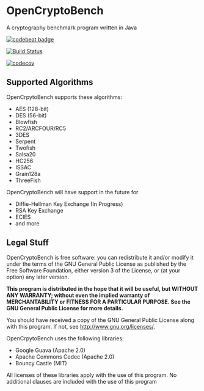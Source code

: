 # OpenCryptoBench
A cryptography benchmark program written in Java

[![codebeat badge](https://codebeat.co/badges/5676f716-312c-4159-8012-67f94ead1ab1)](https://codebeat.co/projects/github-com-facestudios-opencryptobench)

[![Build Status](https://travis-ci.org/FaceStudios/OpenCryptoBench.svg?branch=master)](https://travis-ci.org/FaceStudios/OpenCryptoBench)

[![codecov](https://codecov.io/gh/FaceStudios/OpenCryptoBench/branch/master/graph/badge.svg)](https://codecov.io/gh/FaceStudios/OpenCryptoBench)


## Supported Algorithms
OpenCrpytoBench supports these algorithms:

*  AES (128-bit)
*  DES (56-bit)
*  Blowfish
*  RC2/ARCFOUR/RC5
*  3DES
*  Serpent
*  Twofish
*  Salsa20
*  HC256
*  ISSAC
*  Grain128a
*  ThreeFish

OpenCryptoBench will have support in the future for

*  Diffie-Hellman Key Exchange (In Progress)
*  RSA Key Exchange
*  ECIES
*  and more

## Legal Stuff
OpenCryptoBench is free software: you can redistribute it and/or modify
it under the terms of the GNU General Public License as published by
the Free Software Foundation, either version 3 of the License, or
(at your option) any later version.

**This program is distributed in the hope that it will be useful,
but WITHOUT ANY WARRANTY; without even the implied warranty of
MERCHANTABILITY or FITNESS FOR A PARTICULAR PURPOSE.  See the
GNU General Public License for more details.**

You should have received a copy of the GNU General Public License
along with this program.  If not, see <http://www.gnu.org/licenses/>.

OpenCrpytoBench uses the following libraries:

*  Google Guava (Apache 2.0)
*  Apache Commons Codec (Apache 2.0)
*  Bouncy Castle (MIT)
  
All licenses of these libraries apply with the use of this program. No additional clauses are included with the use of this program
